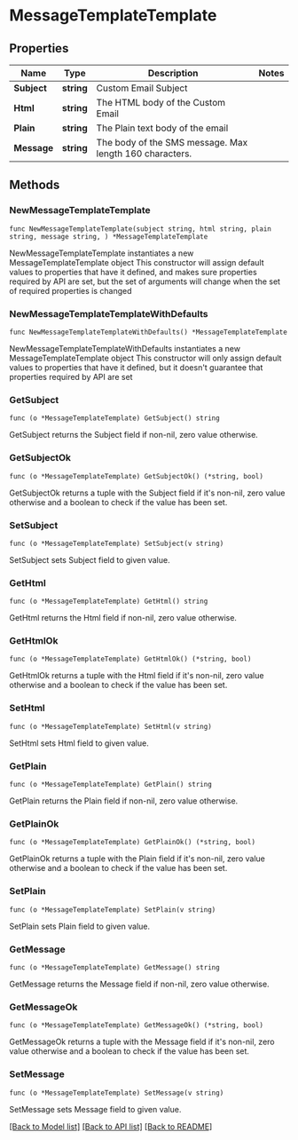 # MessageTemplateTemplate

## Properties

Name | Type | Description | Notes
------------ | ------------- | ------------- | -------------
**Subject** | **string** | Custom Email Subject | 
**Html** | **string** | The HTML body of the Custom Email | 
**Plain** | **string** | The Plain text body of the email | 
**Message** | **string** | The body of the SMS message. Max length 160 characters. | 

## Methods

### NewMessageTemplateTemplate

`func NewMessageTemplateTemplate(subject string, html string, plain string, message string, ) *MessageTemplateTemplate`

NewMessageTemplateTemplate instantiates a new MessageTemplateTemplate object
This constructor will assign default values to properties that have it defined,
and makes sure properties required by API are set, but the set of arguments
will change when the set of required properties is changed

### NewMessageTemplateTemplateWithDefaults

`func NewMessageTemplateTemplateWithDefaults() *MessageTemplateTemplate`

NewMessageTemplateTemplateWithDefaults instantiates a new MessageTemplateTemplate object
This constructor will only assign default values to properties that have it defined,
but it doesn't guarantee that properties required by API are set

### GetSubject

`func (o *MessageTemplateTemplate) GetSubject() string`

GetSubject returns the Subject field if non-nil, zero value otherwise.

### GetSubjectOk

`func (o *MessageTemplateTemplate) GetSubjectOk() (*string, bool)`

GetSubjectOk returns a tuple with the Subject field if it's non-nil, zero value otherwise
and a boolean to check if the value has been set.

### SetSubject

`func (o *MessageTemplateTemplate) SetSubject(v string)`

SetSubject sets Subject field to given value.


### GetHtml

`func (o *MessageTemplateTemplate) GetHtml() string`

GetHtml returns the Html field if non-nil, zero value otherwise.

### GetHtmlOk

`func (o *MessageTemplateTemplate) GetHtmlOk() (*string, bool)`

GetHtmlOk returns a tuple with the Html field if it's non-nil, zero value otherwise
and a boolean to check if the value has been set.

### SetHtml

`func (o *MessageTemplateTemplate) SetHtml(v string)`

SetHtml sets Html field to given value.


### GetPlain

`func (o *MessageTemplateTemplate) GetPlain() string`

GetPlain returns the Plain field if non-nil, zero value otherwise.

### GetPlainOk

`func (o *MessageTemplateTemplate) GetPlainOk() (*string, bool)`

GetPlainOk returns a tuple with the Plain field if it's non-nil, zero value otherwise
and a boolean to check if the value has been set.

### SetPlain

`func (o *MessageTemplateTemplate) SetPlain(v string)`

SetPlain sets Plain field to given value.


### GetMessage

`func (o *MessageTemplateTemplate) GetMessage() string`

GetMessage returns the Message field if non-nil, zero value otherwise.

### GetMessageOk

`func (o *MessageTemplateTemplate) GetMessageOk() (*string, bool)`

GetMessageOk returns a tuple with the Message field if it's non-nil, zero value otherwise
and a boolean to check if the value has been set.

### SetMessage

`func (o *MessageTemplateTemplate) SetMessage(v string)`

SetMessage sets Message field to given value.



[[Back to Model list]](../README.md#documentation-for-models) [[Back to API list]](../README.md#documentation-for-api-endpoints) [[Back to README]](../README.md)


